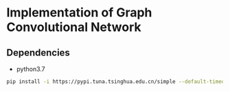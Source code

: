 Implementation of Graph Convolutional Network 
================

Dependencies
------------
- python3.7

```bash
pip install -i https://pypi.tuna.tsinghua.edu.cn/simple --default-timeout=1000 -r requirements.txt -U
```

